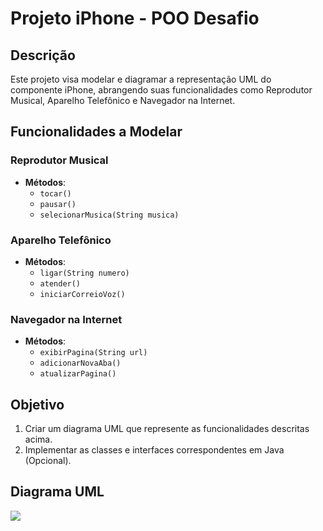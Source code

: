 # Projeto iPhone - POO Desafio

## Descrição

Este projeto visa modelar e diagramar a representação UML do componente iPhone, abrangendo suas funcionalidades como Reprodutor Musical, Aparelho Telefônico e Navegador na Internet.

## Funcionalidades a Modelar

### Reprodutor Musical
- **Métodos**:
    - `tocar()`
    - `pausar()`
    - `selecionarMusica(String musica)`

### Aparelho Telefônico
- **Métodos**:
    - `ligar(String numero)`
    - `atender()`
    - `iniciarCorreioVoz()`

### Navegador na Internet
- **Métodos**:
    - `exibirPagina(String url)`
    - `adicionarNovaAba()`
    - `atualizarPagina()`

## Objetivo

1. Criar um diagrama UML que represente as funcionalidades descritas acima.
2. Implementar as classes e interfaces correspondentes em Java (Opcional).

## Diagrama UML
[![](https://mermaid.ink/img/pako:eNptksFuwjAMhl-lyqnTEA_QwyS0XXYYQmPaYerFJKa1SO3KTdAG490XoCC6kksS-48_O_beWHFoCmM9dN0LQaXQlJyldbJk79iquBhE32JHFny2P7uP6zGIBc0fbiwtxO6fqUOPloShD5EvgxJXWXO69cpDybfYWQuKvpaP9HYtTFYGXE9VgvRxODaockuEgOxwmAWlIAT6LKpI8im7_D55DluswIm-ckBlDAMwftOKdAEV8bWOqH4Ad3Sudi5bmK0gH2YWwdMOLiHu50CLWhgv4KuzN0-nv0_jvowl4z8ca0bVlmwmJv1nA-TSWJxSKE2oscHSFOnoQDelKfmQdJD4yx-2pggacWJUYlWbYg2-S7fYutSIfqYukhb4S6S5itDRsYZ-CI_b4Q9BsNUo?type=png)](https://mermaid.live/edit#pako:eNptksFuwjAMhl-lyqnTEA_QwyS0XXYYQmPaYerFJKa1SO3KTdAG490XoCC6kksS-48_O_beWHFoCmM9dN0LQaXQlJyldbJk79iquBhE32JHFny2P7uP6zGIBc0fbiwtxO6fqUOPloShD5EvgxJXWXO69cpDybfYWQuKvpaP9HYtTFYGXE9VgvRxODaockuEgOxwmAWlIAT6LKpI8im7_D55DluswIm-ckBlDAMwftOKdAEV8bWOqH4Ad3Sudi5bmK0gH2YWwdMOLiHu50CLWhgv4KuzN0-nv0_jvowl4z8ca0bVlmwmJv1nA-TSWJxSKE2oscHSFOnoQDelKfmQdJD4yx-2pggacWJUYlWbYg2-S7fYutSIfqYukhb4S6S5itDRsYZ-CI_b4Q9BsNUo)
